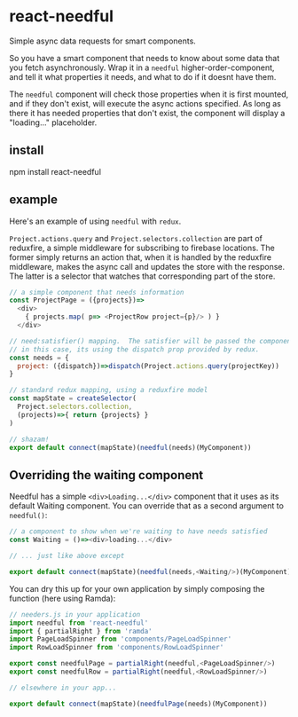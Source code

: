 # react-needful

Simple async data requests for smart components.

So you have a smart component that needs to know about some data that you fetch asynchronously.  Wrap it in a ```needful``` higher-order-component, and tell it what properties it needs, and what to do if it doesnt have them.  

The ```needful``` component will check those properties when it is first mounted, and if they don't exist, will execute the async actions specified.  As long as there it has needed properties that don't exist, the component will display a "loading..." placeholder.

## install

npm install react-needful

## example

Here's an example of using ```needful``` with ```redux```.

```Project.actions.query``` and ```Project.selectors.collection``` are part of reduxfire, a simple middleware for subscribing to firebase locations.  The former simply returns an action that, when it is handled by the reduxfire middleware, makes the async call and updates the store with the response.  The latter is a selector that watches that corresponding part of the store.

```javascript
// a simple component that needs information
const ProjectPage = ({projects})=>
  <div>
    { projects.map( p=> <ProjectRow project={p}/> ) }
  </div>

// need:satisfier() mapping.  The satisfier will be passed the component's props.
// in this case, its using the dispatch prop provided by redux.
const needs = {
  project: ({dispatch})=>dispatch(Project.actions.query(projectKey))
}

// standard redux mapping, using a reduxfire model
const mapState = createSelector(
  Project.selectors.collection,
  (projects)=>{ return {projects} }
)

// shazam!
export default connect(mapState)(needful(needs)(MyComponent))
```

## Overriding the waiting component

Needful has a simple ```<div>Loading...</div>``` component that it uses as its default Waiting component.  You can override that as a second argument to ```needful()```:

```javascript
// a component to show when we're waiting to have needs satisfied
const Waiting = ()=><div>loading...</div>

// ... just like above except

export default connect(mapState)(needful(needs,<Waiting/>)(MyComponent))

```

You can dry this up for your own application by simply composing the function (here using Ramda):

```javascript
// needers.js in your application
import needful from 'react-needful'
import { partialRight } from 'ramda'
import PageLoadSpinner from 'components/PageLoadSpinner'
import RowLoadSpinner from 'components/RowLoadSpinner'

export const needfulPage = partialRight(needful,<PageLoadSpinner/>)
export const needfulRow = partialRight(needful,<RowLoadSpinner/>)

// elsewhere in your app...

export default connect(mapState)(needfulPage(needs)(MyComponent))
```
